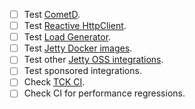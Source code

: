 + [ ] Test [CometD](https://github.com/cometd/cometd).
+ [ ] Test [Reactive HttpClient](https://github.com/jetty-project/jetty-reactive-httpclient).
+ [ ] Test [Load Generator](https://github.com/jetty-project/jetty-load-generator).
+ [ ] Test [Jetty Docker images](https://github.com/eclipse/jetty.docker).
+ [ ] Test other [Jetty OSS integrations](https://jenkins.webtide.net/job/external_oss).
+ [ ] Test sponsored integrations.
+ [ ] Check [TCK CI](https://jenkins.webtide.net/job/tck).
+ [ ] Check CI for performance regressions.
